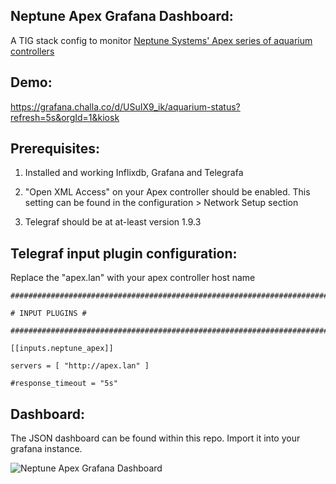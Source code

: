 ## Neptune Apex Grafana Dashboard:

A TIG stack config to monitor [Neptune Systems' Apex series of aquarium controllers](https://www.neptunesystems.com/)

## Demo:
https://grafana.challa.co/d/USuIX9_ik/aquarium-status?refresh=5s&orgId=1&kiosk

## Prerequisites:
1. Installed and working Inflixdb, Grafana and Telegrafa

2. "Open XML Access" on your Apex controller should be enabled. This setting can be found in the configuration > Network Setup section

3. Telegraf should be at at-least version 1.9.3

## Telegraf input plugin configuration:

Replace the "apex.lan" with your apex controller host name

    ###############################################################################
    
    # INPUT PLUGINS #
    
    ###############################################################################
    
    [[inputs.neptune_apex]]
    
    servers = [ "http://apex.lan" ]
    
    #response_timeout = "5s"

  

## Dashboard:

The JSON dashboard can be found within this repo. Import it into your grafana instance.

![Neptune Apex Grafana Dashboard](https://i.imgur.com/0iA8Fd3.png)

